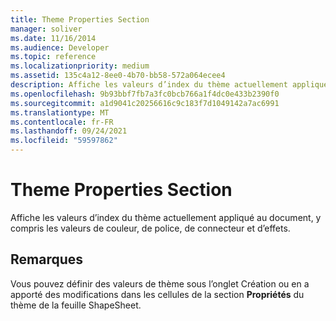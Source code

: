 ```yaml
---
title: Theme Properties Section
manager: soliver
ms.date: 11/16/2014
ms.audience: Developer
ms.topic: reference
ms.localizationpriority: medium
ms.assetid: 135c4a12-8ee0-4b70-bb58-572a064ecee4
description: Affiche les valeurs d’index du thème actuellement appliqué au document, y compris les valeurs de couleur, de police, de connecteur et d’effets.
ms.openlocfilehash: 9b93bbf7fb7a3fc0bcb766a1f4dc0e433b2390f0
ms.sourcegitcommit: a1d9041c20256616c9c183f7d1049142a7ac6991
ms.translationtype: MT
ms.contentlocale: fr-FR
ms.lasthandoff: 09/24/2021
ms.locfileid: "59597862"
---
```

# <a name="theme-properties-section"></a>Theme Properties Section

Affiche les valeurs d’index du thème actuellement appliqué au document, y compris les valeurs de couleur, de police, de connecteur et d’effets. 
  
## <a name="remarks"></a>Remarques

Vous pouvez définir des  valeurs de thème sous l’onglet Création ou en a apporté des modifications dans les cellules de la section **Propriétés** du thème de la feuille ShapeSheet. 
  

